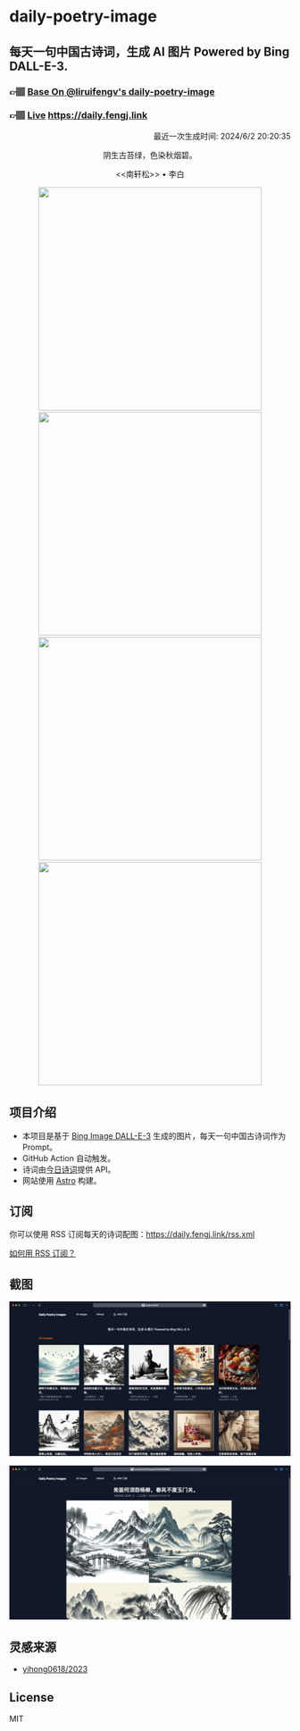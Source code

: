 
# daily-poetry-image

## 每天一句中国古诗词，生成 AI 图片 Powered by Bing DALL-E-3.

### 👉🏽 [Base On @liruifengv's daily-poetry-image](https://github.com/liruifengv/daily-poetry-image)

### 👉🏽 [Live](https://daily.fengj.link) https://daily.fengj.link

<p align="right">
  最近一次生成时间: 2024/6/2 20:20:35
</p>
<p align="center">
阴生古苔绿，色染秋烟碧。
</p>
<p align="center">
<<南轩松>> • 李白
</p>
<p align="center">
<img src="https://tse1.mm.bing.net/th/id/OIG1..B6000C5NfzveXs9aBT0" height="400" width="400" />
<img src="https://tse4.mm.bing.net/th/id/OIG1.CN1FSxNob0iPyXcA2FMR" height="400" width="400" />
<img src="https://tse2.mm.bing.net/th/id/OIG1.l7clmuvmTG7egBb1xZ2C" height="400" width="400" />
<img src="https://tse4.mm.bing.net/th/id/OIG1.XjRWgfZHRrF7n1U6hvIg" height="400" width="400" />
</p>

## 项目介绍

-   本项目是基于 [Bing Image DALL-E-3](https://www.bing.com/images/create) 生成的图片，每天一句中国古诗词作为 Prompt。
-   GitHub Action 自动触发。
-   诗词由[今日诗词](https://www.jinrishici.com/)提供 API。
-   网站使用 [Astro](https://astro.build) 构建。

## 订阅

你可以使用 RSS 订阅每天的诗词配图：https://daily.fengj.link/rss.xml

[如何用 RSS 订阅？](https://zhuanlan.zhihu.com/p/55026716)

## 截图

![图片列表](./screenshots/Snipaste_2023-12-28_21-00-26.png)

![图片详情](./screenshots/Snipaste_2023-12-28_21-00-53.png)

## 灵感来源

-   [yihong0618/2023](https://github.com/yihong0618/2023)

## License

MIT
